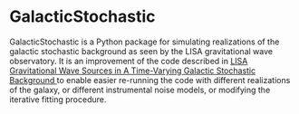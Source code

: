 # GalacticStochastic
GalacticStochastic is a Python package for simulating realizations of the galactic stochastic background as seen by
the LISA gravitational wave observatory.
It is an improvement of the code described in
[ LISA Gravitational Wave Sources in A Time-Varying Galactic Stochastic Background ](https://arxiv.org/abs/2206.14813)
to enable easier re-running the code with different realizations of the galaxy,
or different instrumental noise models, or modifying the iterative fitting procedure.
